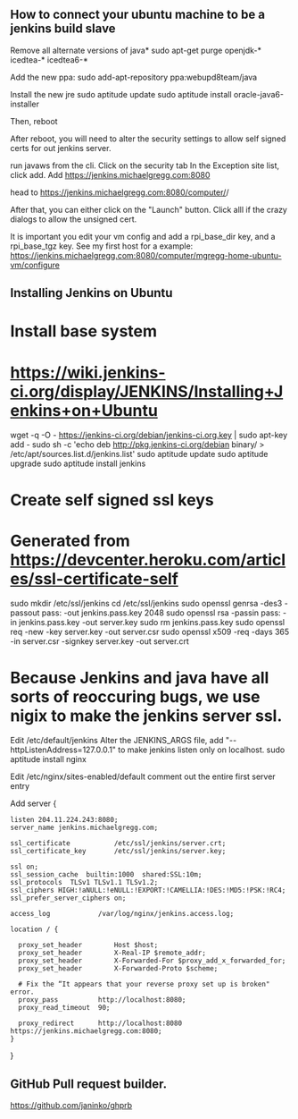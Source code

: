 
## How to connect your ubuntu machine to be a jenkins build slave

Remove all alternate versions of java*
sudo apt-get purge openjdk-\* icedtea-\* icedtea6-\*

Add the new ppa:
sudo add-apt-repository ppa:webupd8team/java

Install the new jre
sudo aptitude update 
sudo aptitude install oracle-java6-installer

Then, reboot

After reboot, you will need to alter the security settings to allow self signed certs for out jenkins server.

run javaws from the cli. 
Click on the security tab
In the Exception site list, click add.
Add https://jenkins.michaelgregg.com:8080

head to https://jenkins.michaelgregg.com:8080/computer/<your node name>/

After that, you can either click on the "Launch" button. Click alll if the crazy dialogs to allow the unsigned cert.

It is important you edit your vm config and add a rpi_base_dir key, and a rpi_base_tgz key. See my first host for a example: https://jenkins.michaelgregg.com:8080/computer/mgregg-home-ubuntu-vm/configure

## Installing Jenkins on Ubuntu

# Install base system
# https://wiki.jenkins-ci.org/display/JENKINS/Installing+Jenkins+on+Ubuntu
wget -q -O - https://jenkins-ci.org/debian/jenkins-ci.org.key | sudo apt-key add -
sudo sh -c 'echo deb http://pkg.jenkins-ci.org/debian binary/ > /etc/apt/sources.list.d/jenkins.list'
sudo aptitude update
sudo aptitude upgrade
sudo aptitude install jenkins

# Create self signed ssl keys
# Generated from https://devcenter.heroku.com/articles/ssl-certificate-self
sudo mkdir /etc/ssl/jenkins
cd /etc/ssl/jenkins
sudo openssl genrsa -des3 -passout pass:<password> -out jenkins.pass.key 2048
sudo openssl rsa -passin pass:<password> -in jenkins.pass.key -out server.key
sudo rm jenkins.pass.key
sudo openssl req -new -key server.key -out server.csr
sudo openssl x509 -req -days 365 -in server.csr -signkey server.key -out server.crt

# Because Jenkins and java have all sorts of reoccuring bugs, we use nigix to make the jenkins server ssl.

Edit /etc/default/jenkins
Alter the JENKINS_ARGS file, add "--httpListenAddress=127.0.0.1" to make jenkins listen only on localhost.
sudo aptitude install nginx

Edit /etc/nginx/sites-enabled/default
comment out the entire first server entry

Add
server {

    listen 204.11.224.243:8080;
    server_name jenkins.michaelgregg.com;

    ssl_certificate           /etc/ssl/jenkins/server.crt;
    ssl_certificate_key       /etc/ssl/jenkins/server.key;

    ssl on;
    ssl_session_cache  builtin:1000  shared:SSL:10m;
    ssl_protocols  TLSv1 TLSv1.1 TLSv1.2;
    ssl_ciphers HIGH:!aNULL:!eNULL:!EXPORT:!CAMELLIA:!DES:!MD5:!PSK:!RC4;
    ssl_prefer_server_ciphers on;

    access_log            /var/log/nginx/jenkins.access.log;

    location / {

      proxy_set_header        Host $host;
      proxy_set_header        X-Real-IP $remote_addr;
      proxy_set_header        X-Forwarded-For $proxy_add_x_forwarded_for;
      proxy_set_header        X-Forwarded-Proto $scheme;

      # Fix the “It appears that your reverse proxy set up is broken" error.
      proxy_pass          http://localhost:8080;
      proxy_read_timeout  90;

      proxy_redirect      http://localhost:8080 https://jenkins.michaelgregg.com:8080;
    }
  }

## GitHub Pull request builder.
https://github.com/janinko/ghprb
